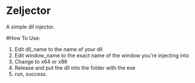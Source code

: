 # Zeljector
A simple dll injector.


#How To Use:
1. Edit dll_name to the name of your dll
2. Edit window_name to the exact name of the window you're injecting into
3. Change to x64 or x86
4. Release and put the dll into the folder with the exe
5. run, success.
